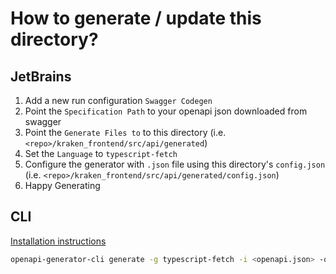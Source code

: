 # How to generate / update this directory?

## JetBrains

1. Add a new run configuration `Swagger Codegen`
2. Point the `Specification Path` to your openapi json downloaded from swagger
3. Point the `Generate Files to` to this directory (i.e. `<repo>/kraken_frontend/src/api/generated`)
4. Set the `Language` to `typescript-fetch`
5. Configure the generator with `.json` file using this directory's `config.json` (i.e. `<repo>/kraken_frontend/src/api/generated/config.json`)
6. Happy Generating

## CLI

[Installation instructions](https://openapi-generator.tech/docs/installation)

```bash
openapi-generator-cli generate -g typescript-fetch -i <openapi.json> -o <generated/> -c <config.json>
```